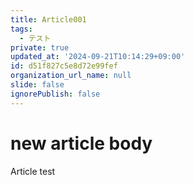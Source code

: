 ```yaml
---
title: Article001
tags:
  - テスト
private: true
updated_at: '2024-09-21T10:14:29+09:00'
id: d51f827c5e8d72e99fef
organization_url_name: null
slide: false
ignorePublish: false
---
```

# new article body
Article test
